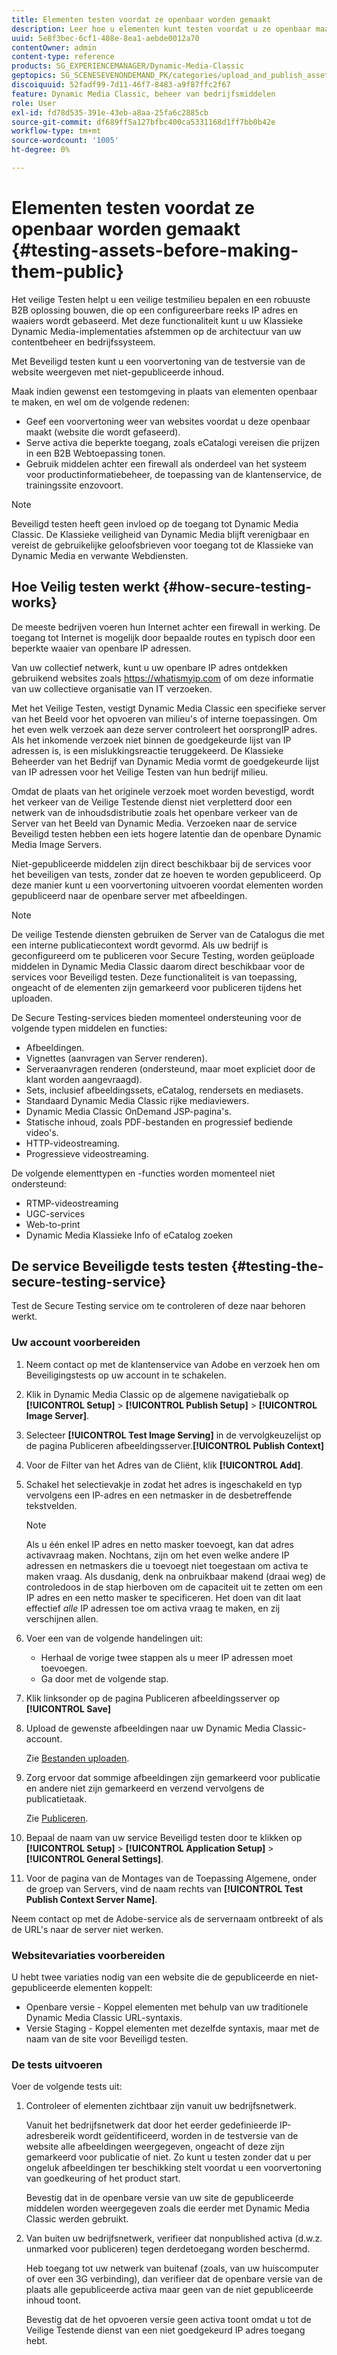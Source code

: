 ```yaml
---
title: Elementen testen voordat ze openbaar worden gemaakt
description: Leer hoe u elementen kunt testen voordat u ze openbaar maakt.
uuid: 5e8f3bec-6cf1-408e-8ea1-aebde0012a70
contentOwner: admin
content-type: reference
products: SG_EXPERIENCEMANAGER/Dynamic-Media-Classic
geptopics: SG_SCENESEVENONDEMAND_PK/categories/upload_and_publish_assets
discoiquuid: 52fadf99-7d11-46f7-8483-a9f87ffc2f67
feature: Dynamic Media Classic, beheer van bedrijfsmiddelen
role: User
exl-id: fd78d535-391e-43eb-a8aa-25fa6c2885cb
source-git-commit: df689ff5a127bfbc400ca5331168d1ff7bb0b42e
workflow-type: tm+mt
source-wordcount: '1005'
ht-degree: 0%

---
```


# Elementen testen voordat ze openbaar worden gemaakt {#testing-assets-before-making-them-public}

Het veilige Testen helpt u een veilige testmilieu bepalen en een robuuste B2B oplossing bouwen, die op een configureerbare reeks IP adres en waaiers wordt gebaseerd. Met deze functionaliteit kunt u uw Klassieke Dynamic Media-implementaties afstemmen op de architectuur van uw contentbeheer en bedrijfssysteem.

Met Beveiligd testen kunt u een voorvertoning van de testversie van de website weergeven met niet-gepubliceerde inhoud.

Maak indien gewenst een testomgeving in plaats van elementen openbaar te maken, en wel om de volgende redenen:

* Geef een voorvertoning weer van websites voordat u deze openbaar maakt (website die wordt gefaseerd).
* Serve activa die beperkte toegang, zoals eCatalogi vereisen die prijzen in een B2B Webtoepassing tonen.
* Gebruik middelen achter een firewall als onderdeel van het systeem voor productinformatiebeheer, de toepassing van de klantenservice, de trainingssite enzovoort.

>[!NOTE]
>
>Beveiligd testen heeft geen invloed op de toegang tot Dynamic Media Classic. De Klassieke veiligheid van Dynamic Media blijft verenigbaar en vereist de gebruikelijke geloofsbrieven voor toegang tot de Klassieke van Dynamic Media en verwante Webdiensten.

## Hoe Veilig testen werkt {#how-secure-testing-works}

De meeste bedrijven voeren hun Internet achter een firewall in werking. De toegang tot Internet is mogelijk door bepaalde routes en typisch door een beperkte waaier van openbare IP adressen.

Van uw collectief netwerk, kunt u uw openbare IP adres ontdekken gebruikend websites zoals https://whatismyip.com of om deze informatie van uw collectieve organisatie van IT verzoeken.

Met het Veilige Testen, vestigt Dynamic Media Classic een specifieke server van het Beeld voor het opvoeren van milieu&#39;s of interne toepassingen. Om het even welk verzoek aan deze server controleert het oorsprongIP adres. Als het inkomende verzoek niet binnen de goedgekeurde lijst van IP adressen is, is een mislukkingsreactie teruggekeerd. De Klassieke Beheerder van het Bedrijf van Dynamic Media vormt de goedgekeurde lijst van IP adressen voor het Veilige Testen van hun bedrijf milieu.

Omdat de plaats van het originele verzoek moet worden bevestigd, wordt het verkeer van de Veilige Testende dienst niet verpletterd door een netwerk van de inhoudsdistributie zoals het openbare verkeer van de Server van het Beeld van Dynamic Media. Verzoeken naar de service Beveiligd testen hebben een iets hogere latentie dan de openbare Dynamic Media Image Servers.

Niet-gepubliceerde middelen zijn direct beschikbaar bij de services voor het beveiligen van tests, zonder dat ze hoeven te worden gepubliceerd. Op deze manier kunt u een voorvertoning uitvoeren voordat elementen worden gepubliceerd naar de openbare server met afbeeldingen.

>[!NOTE]
>
>De veilige Testende diensten gebruiken de Server van de Catalogus die met een interne publicatiecontext wordt gevormd. Als uw bedrijf is geconfigureerd om te publiceren voor Secure Testing, worden geüploade middelen in Dynamic Media Classic daarom direct beschikbaar voor de services voor Beveiligd testen. Deze functionaliteit is van toepassing, ongeacht of de elementen zijn gemarkeerd voor publiceren tijdens het uploaden.

De Secure Testing-services bieden momenteel ondersteuning voor de volgende typen middelen en functies:

<!-- 

Comment Type: remark
Last Modified By: unknown unknown 
Last Modified Date: 

<p>Added videos to list below 9/11/2012. Moved “Render Server requests” from unsupported to supported, listed below on 3/15/2016 as per email from Cynthia March 11, 2016)</p>

 -->

* Afbeeldingen.
* Vignettes (aanvragen van Server renderen).
* Serveraanvragen renderen (ondersteund, maar moet expliciet door de klant worden aangevraagd).
* Sets, inclusief afbeeldingssets, eCatalog, rendersets en mediasets.
* Standaard Dynamic Media Classic rijke mediaviewers.
* Dynamic Media Classic OnDemand JSP-pagina&#39;s.
* Statische inhoud, zoals PDF-bestanden en progressief bediende video&#39;s.
* HTTP-videostreaming.
* Progressieve videostreaming.

De volgende elementtypen en -functies worden momenteel niet ondersteund:

* RTMP-videostreaming
* UGC-services
* Web-to-print
* Dynamic Media Klassieke Info of eCatalog zoeken

## De service Beveiligde tests testen {#testing-the-secure-testing-service}

Test de Secure Testing service om te controleren of deze naar behoren werkt.

<!-- >[!NOTE]
>
>*If you do not mention any IPs under **[!UICONTROL Setup]** > **[!UICONTROL Application Setup]** > **[!UICONTROL Publish Setup]** > **[!UICONTROL Image Server]** > **[!UICONTROL Test Image Service]*** - If you add an IP only, that IP is able to call the assets and no other IP are allowed to make the calls. As long there is no IP mentioned under that section, all IPs are allowed to make the calls for the assets, and they show up. -->

### Uw account voorbereiden

<!-- 

Comment Type: remark
Last Modified By: unknown unknown 
Last Modified Date: 

<p>RB: Rewrote entire steps under “Prepare your account” 9/10/2012</p>

 -->

1. Neem contact op met de klantenservice van Adobe en verzoek hen om Beveiligingstests op uw account in te schakelen.
1. Klik in Dynamic Media Classic op de algemene navigatiebalk op **[!UICONTROL Setup]** > **[!UICONTROL Publish Setup]** > **[!UICONTROL Image Server]**.
1. Selecteer **[!UICONTROL Test Image Serving]** in de vervolgkeuzelijst op de pagina Publiceren afbeeldingsserver.**[!UICONTROL Publish Context]**
1. Voor de Filter van het Adres van de Cliënt, klik **[!UICONTROL Add]**.
1. Schakel het selectievakje in zodat het adres is ingeschakeld en typ vervolgens een IP-adres en een netmasker in de desbetreffende tekstvelden.

   >[!NOTE]
   >
   >Als u één enkel IP adres en netto masker toevoegt, kan dat adres activavraag maken. Nochtans, zijn om het even welke andere IP adressen en netmaskers die u toevoegt niet toegestaan om activa te maken vraag. Als dusdanig, denk na onbruikbaar makend (draai weg) de controledoos in de stap hierboven om de capaciteit uit te zetten om een IP adres en een netto masker te specificeren. Het doen van dit laat effectief *alle* IP adressen toe om activa vraag te maken, en zij verschijnen allen.

1. Voer een van de volgende handelingen uit:
   * Herhaal de vorige twee stappen als u meer IP adressen moet toevoegen.
   * Ga door met de volgende stap.
1. Klik linksonder op de pagina Publiceren afbeeldingsserver op **[!UICONTROL Save]**
1. Upload de gewenste afbeeldingen naar uw Dynamic Media Classic-account.

   Zie [Bestanden uploaden](uploading-files.md#uploading_files).

1. Zorg ervoor dat sommige afbeeldingen zijn gemarkeerd voor publicatie en andere niet zijn gemarkeerd en verzend vervolgens de publicatietaak.

   Zie [Publiceren](publishing-files.md#publishing_files).

1. Bepaal de naam van uw service Beveiligd testen door te klikken op **[!UICONTROL Setup]** > **[!UICONTROL Application Setup]** > **[!UICONTROL General Settings]**.
1. Voor de pagina van de Montages van de Toepassing Algemene, onder de groep van Servers, vind de naam rechts van **[!UICONTROL Test Publish Context Server Name]**.

Neem contact op met de Adobe-service als de servernaam ontbreekt of als de URL&#39;s naar de server niet werken.

### Websitevariaties voorbereiden

U hebt twee variaties nodig van een website die de gepubliceerde en niet-gepubliceerde elementen koppelt:

* Openbare versie - Koppel elementen met behulp van uw traditionele Dynamic Media Classic URL-syntaxis.
* Versie Staging - Koppel elementen met dezelfde syntaxis, maar met de naam van de site voor Beveiligd testen.

### De tests uitvoeren

Voer de volgende tests uit:

1. Controleer of elementen zichtbaar zijn vanuit uw bedrijfsnetwerk.

   Vanuit het bedrijfsnetwerk dat door het eerder gedefinieerde IP-adresbereik wordt geïdentificeerd, worden in de testversie van de website alle afbeeldingen weergegeven, ongeacht of deze zijn gemarkeerd voor publicatie of niet. Zo kunt u testen zonder dat u per ongeluk afbeeldingen ter beschikking stelt voordat u een voorvertoning van goedkeuring of het product start.

   Bevestig dat in de openbare versie van uw site de gepubliceerde middelen worden weergegeven zoals die eerder met Dynamic Media Classic werden gebruikt.

1. Van buiten uw bedrijfsnetwerk, verifieer dat nonpublished activa (d.w.z. unmarked voor publiceren) tegen derdetoegang worden beschermd.

   Heb toegang tot uw netwerk van buitenaf (zoals, van uw huiscomputer of over een 3G verbinding), dan verifieer dat de openbare versie van de plaats alle gepubliceerde activa maar geen van de niet gepubliceerde inhoud toont.

   Bevestig dat de het opvoeren versie geen activa toont omdat u tot de Veilige Testende dienst van een niet goedgekeurd IP adres toegang hebt.
